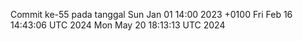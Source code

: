 Commit ke-55 pada tanggal Sun Jan 01 14:00 2023 +0100
Fri Feb 16 14:43:06 UTC 2024
Mon May 20 18:13:13 UTC 2024

